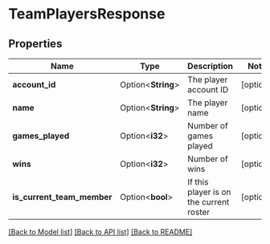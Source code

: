 # TeamPlayersResponse

## Properties

Name | Type | Description | Notes
------------ | ------------- | ------------- | -------------
**account_id** | Option<**String**> | The player account ID | [optional]
**name** | Option<**String**> | The player name | [optional]
**games_played** | Option<**i32**> | Number of games played | [optional]
**wins** | Option<**i32**> | Number of wins | [optional]
**is_current_team_member** | Option<**bool**> | If this player is on the current roster | [optional]

[[Back to Model list]](../README.md#documentation-for-models) [[Back to API list]](../README.md#documentation-for-api-endpoints) [[Back to README]](../README.md)



